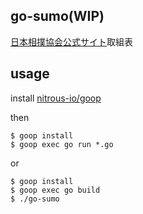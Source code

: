 ## go-sumo(WIP)

[日本相撲協会公式サイト](http://www.sumo.or.jp/)取組表

## usage

install [nitrous-io/goop](https://github.com/nitrous-io/goop)

then

    $ goop install
    $ goop exec go run *.go

or

    $ goop install
    $ goop exec go build
    $ ./go-sumo


